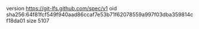 version https://git-lfs.github.com/spec/v1
oid sha256:64f81fcf549f940aad86ccaf7e53b71f62078559a997f03dba359814cf18da01
size 5107
